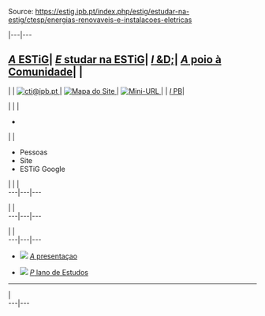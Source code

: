 Source: https://estig.ipb.pt/index.php/estig/estudar-na-estig/ctesp/energias-renovaveis-e-instalacoes-eletricas

|---|---  
  
[_A_ ESTiG](/index.php/estig/a-estig "A ESTiG")| [ _E_ studar na ESTiG](/index.php/estig/estudar-na-estig "Estudar na ESTiG")| [ _I_ &D;](/index.php/estig/investigacao-desenvolvimento "Investigação & Desenvolvimento")| [_A_ poio à Comunidade](/index.php/estig/apoio-a-comunidade "Apoio à Comunidade")| |   
---  
| | [![cti@ipb.pt](https://estig.ipb.pt//templates/estig-template-estudar-na-estig/images/mail.png) ](mailto:cti@ipb.pt?subject=Portal%20ESTiG "cti@ipb.pt")| [![Mapa do Site](https://estig.ipb.pt//templates/estig-template-estudar-na-estig/images/mapa.png) ](/index.php/estig-map "Mapa do Site")| [![Mini-URL](https://estig.ipb.pt//templates/estig-template-estudar-na-estig/images/miniurl.png) ](javascript:;
 "Mini-URL")| | [_I_ PB](http://www.ipb.pt "Instituto Politécnico de Bragança")|   
  
  

  

  
  
  
  
  
  
  
  
  
  
  
  
  
  
|   | | 

  *   

| | 

  * Pessoas
  * Site
  * ESTiG Google

| | |   
---|---|---  
  
| |   
---|---|---  
  
| |   
---|---|---  
  
  

  * ![](https://estig.ipb.pt/modules/mod_subpaginas/images/subpag1.png) [_A_ presentaçao](/index.php/estig/estudar-na-estig/ctesp/energias-renovaveis-e-instalacoes-eletricas/apresentacao "Apresentação")
  
  * ![](https://estig.ipb.pt/modules/mod_subpaginas/images/subpag1.png) [_P_ lano de Estudos](/index.php/estig/estudar-na-estig/ctesp/energias-renovaveis-e-instalacoes-eletricas/plano-de-estudos "Plano de Estudos")
  
  
---  
  

|  
---|---  
  
